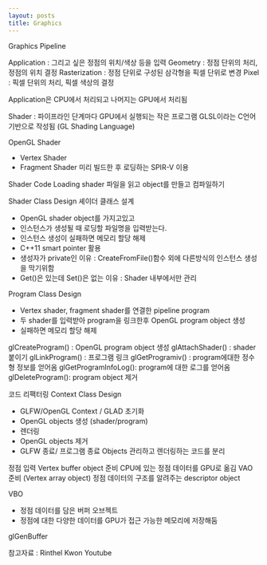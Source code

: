 ```yaml
---
layout: posts
title: Graphics
---
```

Graphics Pipeline

Application : 그리고 싶은 정점의 위치/색상 등을 입력
Geometry : 정점 단위의 처리, 정점의 위치 결정
Rasterization : 정점 단위로 구성된 삼각형을 픽셀 단위로 변경
Pixel : 픽셀 단위의 처리, 픽셀 색상의 결정

Application은 CPU에서 처리되고
나머지는 GPU에서 처리됨

Shader : 파이프라인 단계마다 GPU에서 실행되는 작은 프로그램
GLSL이라는 C언어 기반으로 작성됨 (GL Shading Language)

OpenGL Shader
- Vertex Shader
- Fragment Shader
미리 빌드한 후 로딩하는 SPIR-V 이용

Shader Code Loading
shader 파일을 읽고 object를 만들고 컴파일하기

Shader Class Design 셰이더 클래스 설계
- OpenGL shader object를 가지고있고
- 인스턴스가 생성될 때 로딩할 파일명을 입력받는다.
- 인스턴스 생성이 실패하면 메모리 할당 해제
- C++11 smart pointer 활용
- 생성자가 private인 이유 : CreateFromFile()함수 외에 다른방식의 인스턴스 생성을 막기위함
- Get()은 있는데 Set()은 없는 이유 : Shader 내부에서만 관리

Program Class Design

- Vertex shader, fragment shader를 연결한 pipeline program
- 두 shader를 입력받아 program을 링크한후 OpenGL program object 생성
- 실패하면 메모리 할당 해제

glCreateProgram() : OpenGL program object 생성
glAttachShader() : shader 붙이기
glLinkProgram() : 프로그램 링크
glGetProgramiv() : program에대한 정수형 정보를 얻어옴
glGetProgramInfoLog(): program에 대한 로그를 얻어옴
glDeleteProgram(): program object 제거

코드 리팩터링
Context Class Design
- GLFW/OpenGL Context / GLAD 초기화
- OpenGL objects 생성 (shader/program)
- 렌더링
- OpenGL objects 제거
- GLFW 종료/ 프로그램 종료
Objects 관리하고 렌더링하는 코드를 분리

정점 입력
Vertex buffer object 준비
CPU에 있는 정점 데이터를 GPU로 옮김
VAO 준비 (Vertex array object)
정점 데이터의 구조를 알려주는 descriptor object

VBO
- 정점 데이터를 담은 버퍼 오브젝트
- 정점에 대한 다양한 데이터를 GPU가 접근 가능한 메모리에 저장해둠

glGenBuffer

참고자료 : Rinthel Kwon Youtube